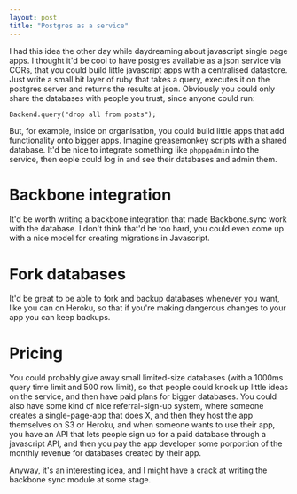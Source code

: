 ```yaml
---
layout: post
title: "Postgres as a service"
---
```

 
I had this idea the other day while daydreaming about javascript single page apps. I thought it'd be cool to have postgres available as a json service via CORs, that you could build little javascript apps with a centralised datastore. Just write a small bit layer of ruby that takes a query, executes it on the postgres server and returns the results at json. Obviously you could only share the databases with people you trust, since anyone could run:

    Backend.query("drop all from posts");
    
But, for example, inside on organisation, you could build little apps that add functionality onto bigger apps. Imagine greasemonkey scripts with a shared database. It'd be nice to integrate something like `phppgadmin` into the service, then eople could log in and see their databases and admin them.

# Backbone integration

It'd be worth writing a backbone integration that made Backbone.sync work with the database. I don't think that'd be too hard, you could even come up with a nice model for creating migrations in Javascript.

# Fork databases

It'd be great to be able to fork and backup databases whenever you want, like you can on Heroku, so that if you're making dangerous changes to your app you can keep backups.

# Pricing

You could probably give away small limited-size databases (with a 1000ms query time limit and 500 row limit), so that people could knock up little ideas on the service, and then have paid plans for bigger databases. You could also have some kind of nice referral-sign-up system, where someone creates a single-page-app that does X, and then they host the app themselves on S3 or Heroku, and when someone wants to use their app, you have an API that lets people sign up for a paid database through a javascript API, and then you pay the app developer some porportion of the monthly revenue for databases created by their app.

Anyway, it's an interesting idea, and I might have a crack at writing the backbone sync module at some stage.